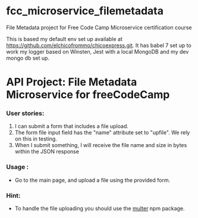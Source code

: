 
# fcc_microservice_filemetadata
File Metadata project for Free Code Camp Microservice certification course

This is based my default env set up available at https://github.com/elchicofrommo/chicoexpress.git. It has babel 7 set up to work my logger based on Winsten, Jest with a local MongoDB and my dev mongo db set up. 



# API Project: File Metadata Microservice for freeCodeCamp

###    User stories:
1. I can submit a form that includes a file upload.
2. The form file input field  has the "name" attribute set to "upfile". We rely on this in testing.
3. When I submit something, I will receive the file name and size in bytes within the JSON response

### Usage :
* Go to the main page, and upload a file using the provided form.

### Hint:
* To handle the file uploading you should use the [multer](https://www.npmjs.com/package/multer) npm package.